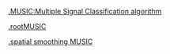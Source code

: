 <head>
  <script type="text/javascript" async
    src="https://cdnjs.cloudflare.com/ajax/libs/mathjax/2.7.7/MathJax.js?config=TeX-MML-AM_CHTML">
  </script>

  <!-- Google tag (gtag.js) -->
  <script async src="https://www.googletagmanager.com/gtag/js?id=G-V3E68S0VG4"></script>
  <script>
    window.dataLayer = window.dataLayer || [];
    function gtag(){dataLayer.push(arguments);}
    gtag('js', new Date());
  
    gtag('config', 'G-V3E68S0VG4');
  </script>
</head>


[.MUSIC:Multiple Signal Classification algorithm](/MUSIC-Multiple-Signal-Classification.html) 

[.rootMUSIC](/rootMUSIC.html) 

[.spatial smoothing MUSIC](/spatial_smoothing_MUSIC.html) 


